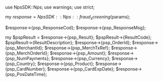 use NpsSDK::Nps;
use warnings;
use strict;

my $response = NpsSDK::Nps::fraud_screening($params);

$response->{psp_ResponseCod};
$response->{psp_ResponseMsg};

my $pspResult = $response->{psp_Result};
$pspResult->{ResultCode};
$pspResult->{ResultDescription};
$response->{psp_OrderId};
$response->{psp_MerchantId};
$response->{psp_MerchTxRef};
$response->{psp_MerchOrderId};
$response->{psp_Amount};
$response->{psp_NumPayments};
$response->{psp_Currency};
$response->{psp_Country};
$response->{psp_Product};
$response->{psp_CardNumber};
$response->{psp_CardExpDate};
$response->{psp_PosDateTime};
